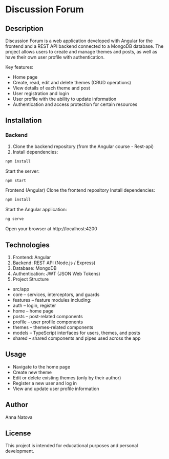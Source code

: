 # Discussion Forum

## Description
Discussion Forum is a web application developed with Angular for the frontend and a REST API backend connected to a MongoDB database. The project allows users to create and manage themes and posts, as well as have their own user profile with authentication.

Key features:
- Home page
- Create, read, edit and delete themes (CRUD operations)
- View details of each theme and post
- User registration and login
- User profile with the ability to update information
- Authentication and access protection for certain resources

## Installation

### Backend
1. Clone the backend repository (from the Angular course - Rest-api)
2. Install dependencies:
```bash
npm install
```

Start the server:
```bash
npm start
```

Frontend (Angular)
Clone the frontend repository
Install dependencies:
```bash
npm install
```

Start the Angular application:
```bash
ng serve
```

Open your browser at http://localhost:4200

## Technologies
1. Frontend: Angular
2. Backend: REST API (Node.js / Express)
3. Database: MongoDB
4. Authentication: JWT (JSON Web Tokens)
5. Project Structure
- src/app
- core – services, interceptors, and guards
- features – feature modules including:
- auth – login, register
- home – home page
- posts – post-related components
- profile – user profile components
- themes – themes-related components
- models – TypeScript interfaces for users, themes, and posts
- shared – shared components and pipes used across the app

## Usage
- Navigate to the home page
- Create new theme
- Edit or delete existing themes (only by their author)
- Register a new user and log in
- View and update user profile information

## Author
Anna Natova

## License
This project is intended for educational purposes and personal development.